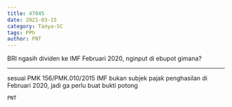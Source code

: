 ```yaml
---
title: 47045
date: 2021-03-15
category: Tanya-SC
tags: PPh
author: PNT
---
```


BRI ngasih dividen ke IMF Februari 2020, nginput di ebupot gimana?

---

sesuai PMK 156/PMK.010/2015 IMF bukan subjek pajak penghasilan di Februari 2020, jadi ga perlu buat bukti potong

`PNT`
